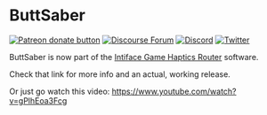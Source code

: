 # ButtSaber

[![Patreon donate button](https://img.shields.io/badge/patreon-donate-yellow.svg)](https://www.patreon.com/qdot)
[![Discourse Forum](https://img.shields.io/badge/discourse-forum-blue.svg)](https://metafetish.club)
[![Discord](https://img.shields.io/discord/353303527587708932.svg?logo=discord)](https://discord.buttplug.io)
[![Twitter](https://img.shields.io/twitter/follow/buttplugio.svg?style=social&logo=twitter)](https://twitter.com/buttplugio)

ButtSaber is now part of the [Intiface Game Haptics
Router](https://github.com/intiface/intiface-game-haptics-router)
software.

Check that link for more info and an actual, working release.

Or just go watch this video: https://www.youtube.com/watch?v=gPlhEoa3Fcg

